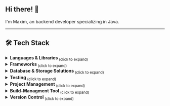 ## Hi there! 👋
I'm Maxim, an backend developer specializing in Java.
___
<h2>🛠️ Tech Stack</h2>
<details>
  <summary><strong> Languages & Libraries </strong> <sub> (click to expand) </sub></summary>
  <br>
  
  ![Java Badge](https://img.shields.io/badge/-Java-3B4252?style=flat&logo=openjdk&logoColor=D08770)
  ![Kotlin Badge](https://img.shields.io/badge/-Kotlin-3B4252?style=flat&logo=kotlin&logoColor=BF616A)
  ![Python Badge](https://img.shields.io/badge/-Python-3B4252?style=flat&logo=python&logoColor=EBCB8B)
  
  <br>
</details>
<details>
  <summary><strong> Frameworks </strong> <sub> (click to expand) </sub></summary>
  <br>
  
  ###### Java
> ![Spring Badge](https://img.shields.io/badge/spring-%236DB33F.svg?style=for-the-badge&logo=spring&logoColor=white)
> ![OSGI Badge](https://img.shields.io/badge/OSGI-3B4252?style=for-the-badge&logo=OSGI&logoColor=5E81AC)
  
  ###### Python
> ![FastAPI Badge](https://img.shields.io/badge/FastAPI-3B4252?style=for-the-badge&logo=fastapi&logoColor=009385)
  <br>
</details>
<details>
  <summary><strong> Database & Storage Solutions </strong> <sub> (click to expand) </sub></summary>
  <br>
![Postgres](https://img.shields.io/badge/postgres-%23316192.svg?style=for-the-badge&logo=postgresql&logoColor=white
![MySQL Badge](https://img.shields.io/badge/MySQL-47809B?style=for-the-badge&logo=mysql&logoColor=88C0D0)
![PostgreSQL Badge](https://img.shields.io/badge/-PostgreSQL-3B4252?style=flat&logo=postgresql&logoColor=81A1C1)
![SQLite Badge](https://img.shields.io/badge/-SQLite-3B4252?style=flat&logo=sqlite&logoColor=B48EAD)

<br>
</details>
<details>
  <summary><strong> Testing </strong> <sub> (click to expand) </sub></summary>
  <br>
    
![JUnit 5 Badge](https://img.shields.io/badge/-JUnit%205-3B4252?style=flat&logo=junit5&logoColor=8FBCBB)
![Pytest Badge](https://img.shields.io/badge/-Pytest-3B4252?style=flat&logo=pytest&logoColor=88C0D0)
![Selenium Badge](https://img.shields.io/badge/-Selenium-3B4252?style=flat&logo=selenium&logoColor=81A1C1)
![Postman Badge](https://img.shields.io/badge/-Postman-3B4252?style=flat&logo=postman&logoColor=D08770)

<br>
</details>
<details>
  <summary><strong> Project Management </strong> <sub> (click to expand) </sub></summary>
  <br>
    
![Jira Badge](https://img.shields.io/badge/-Jira-3B4252?style=flat&logo=jira&logoColor=BF616A)
![Confluence Badge](https://img.shields.io/badge/-Confluence-3B4252?style=flat&logo=confluence&logoColor=81A1C1)

<br>
</details>
<details>
  <summary><strong> Build-Managment Tool </strong> <sub> (click to expand) </sub></summary>
  <br>
    
![Gradle Badge](https://img.shields.io/badge/Gradle-3B4252?style=for-the-badge&logo=gradle&logoColor=A3BE8C)
![Apache Maven](https://img.shields.io/badge/Apache%20Maven-C71A36?style=for-the-badge&logo=Apache%20Maven&logoColor=white)

<br>
</details>
<details>
  <summary><strong> Version Control </strong> <sub> (click to expand) </sub></summary>
  <br>
    
![Git](https://img.shields.io/badge/git-%23F05033.svg?style=for-the-badge&logo=git&logoColor=white) 
![Apache Subversion](https://img.shields.io/badge/subversion-%23809CC9.svg?style=for-the-badge&logo=subversion&logoColor=white)

<br>
</details>

<!--
**maxshushanikov/maxshushanikov** is a ✨ _special_ ✨ repository because its `README.md` (this file) appears on your GitHub profile.

Here are some ideas to get you started:

- 🔭 I’m currently working on ...
- 🌱 I’m currently learning ...
- 👯 I’m looking to collaborate on ...
- 🤔 I’m looking for help with ...
- 💬 Ask me about ...
- 📫 How to reach me: ...
- 😄 Pronouns: ...
- ⚡ Fun fact: ...
-->
